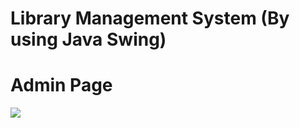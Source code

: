 # Library Management System (By using Java Swing)

# Admin Page 
<img src="Screenshot (190).png" class="img-fluid"><br><br>
